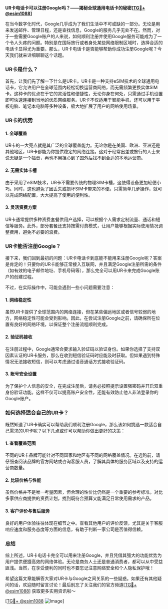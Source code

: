 **UR卡电话卡可以注册Google吗？——揭秘全球通用电话卡的秘密[[TG💪+ @esim1088](https://t.me/s/esim1088)]**

在当今数字化时代，Google几乎成为了我们生活中不可或缺的一部分。无论是用来发送邮件、管理日程，还是查找信息，Google的服务几乎无处不在。然而，对于一些需要Google账户的人来说，如何顺利注册并使用Google服务可能成为了一个令人头疼的问题。特别是在国际旅行或者身处某些网络限制区域时，选择合适的电话卡显得尤为重要。那么，UR卡电话卡是否能够帮助你成功注册Google呢？今天我们就来详细聊聊这个话题。

### UR卡是什么？

首先，让我们先了解一下什么是UR卡。UR卡是一种支持eSIM技术的全球通用电话卡，它允许用户在全球范围内轻松切换运营商网络，而无需频繁更换实体SIM卡。这种卡的优点在于它的灵活性和便捷性，无论你身在何处，只需通过手机设置即可快速连接到当地的优质网络服务。UR卡不仅适用于智能手机，还可以用于平板电脑、笔记本电脑等多种设备，极大地扩展了用户的网络使用场景。

### UR卡的优势

#### 1. **全球覆盖**
UR卡的一大亮点就是其广泛的全球覆盖能力。无论你是在美国、欧洲、亚洲还是其他地区，UR卡都能为你提供稳定的网络连接。这对于经常出差或旅行的人士来说无疑是一个福音，再也不用担心到了国外后找不到合适的本地运营商。

#### 2. **无需实体卡槽**
由于采用了eSIM技术，UR卡不需要传统的物理SIM卡槽，这使得设备更加轻便小巧。同时，这也避免了因丢失或损坏SIM卡带来的不便。只需简单几步操作，就可以完成网络配置，大大提高了使用的便利性。

#### 3. **灵活资费方案**
UR卡通常提供多种资费套餐供用户选择，可以根据个人需求定制流量、通话和短信等服务。此外，部分套餐还支持按需付费模式，让用户能够根据实际使用情况调整费用，避免不必要的浪费。

### UR卡能否注册Google？

接下来，我们回到最初的问题：UR卡电话卡到底能不能用来注册Google呢？答案是肯定的！只要你的UR卡能够正常接入互联网，并且满足Google注册所需的条件（如有效的电子邮件地址、手机号码等），那么完全可以用UR卡来完成Google账户的创建过程。

不过，在实际操作中，可能会遇到一些小问题需要注意：

#### 1. **网络稳定性**
虽然UR卡提供了全球范围内的网络连接，但在某些偏远地区或者信号较弱的地方，网络稳定性可能会受到影响。因此，在尝试注册Google之前，请确保所在位置有良好的网络环境，以保证整个注册流程顺利完成。

#### 2. **验证码接收**
在注册过程中，Google通常会要求输入验证码以验证身份。如果你选择了支持双因素认证的UR卡服务，那么在收到短信验证码时应能及时获取。但如果遇到特殊情况无法接收短信，则可以考虑通过语音通话方式接收验证码。

#### 3. **账号安全设置**
为了保护个人信息的安全，在完成注册后，请务必按照提示设置强密码并开启双重身份验证功能。这样不仅可以提高账户安全性，还能有效防止他人非法登录你的Google账户。

### 如何选择适合自己的UR卡？

既然知道了UR卡确实可以帮助我们顺利注册Google，那么该如何挑选一款适合自己需求的UR卡呢？以下几点或许可以帮助你做出更好的决策：

#### 1. **查看覆盖范围**
不同的UR卡品牌可能针对不同国家和地区有不同的网络覆盖情况。在选购前，请仔细查阅该品牌的官方网站或咨询客服人员，了解其具体的服务区域以及支持的运营商数量。

#### 2. **比较价格与性能**
虽然价格并不是唯一考量因素，但合理的性价比仍然是一个重要的参考标准。对比多家供应商提供的资费计划，找到既符合预算又能满足日常使用需求的产品。

#### 3. **客户评价与售后服务**
良好的用户体验往往体现在细节之中。查看其他用户的评价反馈，尤其是关于客服响应速度和服务态度等方面的信息，有助于判断一家公司是否值得信赖。

### 总结

综上所述，UR卡电话卡完全可以用来注册Google，并且凭借其强大的功能优势为用户提供便捷高效的网络体验。无论是商务人士还是普通消费者，都可以从中受益匪浅。当然，在享受便利的同时也不要忘记注意网络安全和个人隐私保护哦！

希望这篇文章能解答大家对UR卡与Google之间关系的一些疑惑。如果还有其他疑问的话，欢迎随时留言讨论！最后别忘了关注我们的官方频道[[TG💪+ @esim1088](https://t.me/s/esim1088)] 获取更多实用资讯啦～ 

[[TG💪+ @esim1088](https://t.me/s/esim1088) ![Image](https://i.postimg.cc/4NQfJmqS/Snipaste-2025-05-13-00-14-12.png)]